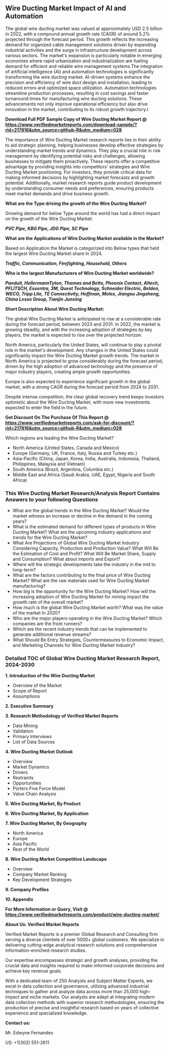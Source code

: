 <h2>Wire Ducting Market Impact of AI and Automation</h2>The global wire ducting market was valued at approximately USD 2.5 billion in 2022, with a compound annual growth rate (CAGR) of around 5.2% projected through the forecast period. This growth reflects the increasing demand for organized cable management solutions driven by expanding industrial activities and the surge in infrastructure development across various sectors. The market's expansion is particularly notable in emerging economies where rapid urbanization and industrialization are fueling demand for efficient and reliable wire management systems.The integration of artificial intelligence (AI) and automation technologies is significantly transforming the wire ducting market. AI-driven systems enhance the precision and efficiency of wire duct design and installation, leading to reduced errors and optimized space utilization. Automation technologies streamline production processes, resulting in cost savings and faster turnaround times for manufacturing wire ducting solutions. These advancements not only improve operational efficiency but also drive innovation in the market, contributing to its robust growth trajectory.t</p><p id="" class=""><strong>Download Full PDF Sample Copy of Wire Ducting Market Report @ <a href="https://www.verifiedmarketreports.com/download-sample/?rid=217816&utm_source=github-R&utm_medium=028" target="_blank">https://www.verifiedmarketreports.com/download-sample/?rid=217816&utm_source=github-R&utm_medium=028</a></strong></p><p>The importance of&nbsp;Wire Ducting Market research reports lies in their ability to aid strategic planning, helping businesses develop effective strategies by understanding market trends and dynamics. They play a crucial role in risk management by identifying potential risks and challenges, allowing businesses to mitigate them proactively. These reports offer a competitive advantage by providing insights into competitors' strategies and Wire Ducting Market positioning. For investors, they provide critical data for making informed decisions by highlighting market forecasts and growth potential. Additionally, market research reports guide product development by understanding consumer needs and preferences, ensuring products meet market demands and drive business growth.</p><p><strong>What are the&nbsp;Type driving the growth of the Wire Ducting Market?</strong></p><p id="" class="">Growing demand for below Type around the world has had a direct impact on the growth of the Wire Ducting Market:</p><em><strong>PVC Pipe, KBG Pipe, JDG Pipe, SC Pipe</strong></em></p><strong>What are the&nbsp;Applications&nbsp;of Wire Ducting Market available in the Market?</strong></p><p id="" class="">Based on Application the Market is categorized into Below types that held the largest Wire Ducting Market share In 2024.</p><em><strong>Traffic, Communication, Firefighting, Household, Others</strong></em></p><strong>Who is the largest Manufacturers of Wire Ducting Market worldwide?</strong></p><p><em><strong>Panduit, HellermannTyton, Thomas and Betts, Phoenix Contact, Altech, PFLITSCH, Essentra, 3M, Quest Technology, Schneider Electric, Belden, WECO, Tripp Lite, TE Connectivity, Hoffman, Molex, Jiangsu Jingsheng, China Lesso Group, Tianjin Junxing</strong></em></p><p id="" class=""><strong>Short Description About Wire Ducting Market:</strong></p><p>The global Wire Ducting Market is anticipated to rise at a considerable rate during the forecast period, between 2023 and 2031. In 2022, the market is growing steadily, and with the increasing adoption of strategies by key players, the market is expected to rise over the projected horizon.</p><p>North America, particularly the United States, will continue to play a pivotal role in the market's development. Any changes in the United States could significantly impact the Wire Ducting Market growth trends. The market in North America is projected to grow considerably during the forecast period, driven by the high adoption of advanced technology and the presence of major industry players, creating ample growth opportunities.</p><p>Europe is also expected to experience significant growth in the global market, with a strong CAGR during the forecast period from 2024 to 2031.</p><p>Despite intense competition, the clear global recovery trend keeps investors optimistic about the Wire Ducting Market, with more new investments expected to enter the field in the future.</p><p id="" class=""><strong>Get Discount On The Purchase Of This Report @ <a href="https://www.verifiedmarketreports.com/ask-for-discount/?rid=217816&utm_source=github-R&utm_medium=028" target="_blank">https://www.verifiedmarketreports.com/ask-for-discount/?rid=217816&utm_source=github-R&utm_medium=028</a></strong></p>Which regions are leading the Wire Ducting Market?</p><ul><li>North America (United States, Canada and Mexico)</li><li>Europe (Germany, UK, France, Italy, Russia and Turkey etc.)</li><li>Asia-Pacific (China, Japan, Korea, India, Australia, Indonesia, Thailand, Philippines, Malaysia and Vietnam)</li><li>South America (Brazil, Argentina, Columbia etc.)</li><li>Middle East and Africa (Saudi Arabia, UAE, Egypt, Nigeria and South Africa)</li></ul><h3 id="" class="">This Wire Ducting Market Research/Analysis Report Contains Answers to your following Questions</h3><ul><li>What are the global trends in the Wire Ducting Market? Would the market witness an increase or decline in the demand in the coming years?</li><li>What is the estimated demand for different types of products in Wire Ducting Market? What are the upcoming industry applications and trends for the Wire Ducting Market?</li><li>What Are Projections of Global Wire Ducting Market Industry Considering Capacity, Production and Production Value? What Will Be the Estimation of Cost and Profit? What Will Be Market Share, Supply and Consumption? What about imports and Export?</li><li>Where will the strategic developments take the industry in the mid to long-term?</li><li>What are the factors contributing to the final price of Wire Ducting Market? What are the raw materials used for Wire Ducting Market manufacturing?</li><li>How big is the opportunity for the Wire Ducting Market? How will the increasing adoption of Wire Ducting Market for mining impact the growth rate of the overall market?</li><li>How much is the global Wire Ducting Market worth? What was the value of the market In 2020?</li><li>Who are the major players operating in the Wire Ducting Market? Which companies are the front runners?</li><li>Which are the recent industry trends that can be implemented to generate additional revenue streams?</li><li>What Should Be Entry Strategies, Countermeasures to Economic Impact, and Marketing Channels for Wire Ducting Market Industry?</li></ul><h3 id="" class="">Detailed TOC of Global Wire Ducting Market Research Report, 2024-2030</h3><p id="" class=""><strong>1. Introduction of the Wire Ducting Market</strong></p><ul><li>Overview of the Market</li><li>Scope of Report</li><li>Assumptions</li></ul><p id="" class=""><strong>2. Executive Summary</strong></p><p id="" class=""><strong>3. Research Methodology of Verified Market Reports</strong></p><ul><li>Data Mining</li><li>Validation</li><li>Primary Interviews</li><li>List of Data Sources</li></ul><p id="" class=""><strong>4. Wire Ducting Market Outlook</strong></p><ul><li>Overview</li><li>Market Dynamics</li><li>Drivers</li><li>Restraints</li><li>Opportunities</li><li>Porters Five Force Model</li><li>Value Chain Analysis</li></ul><p id="" class=""><strong>5. Wire Ducting Market, By Product</strong></p><p id="" class=""><strong>6. Wire Ducting Market, By Application</strong></p><p id="" class=""><strong>7. Wire Ducting Market, By Geography</strong></p><ul><li>North America</li><li>Europe</li><li>Asia Pacific</li><li>Rest of the World</li></ul><p id="" class=""><strong>8. Wire Ducting Market Competitive Landscape</strong></p><ul><li>Overview</li><li>Company Market Ranking</li><li>Key Development Strategies</li></ul><p id="" class=""><strong>9. Company Profiles</strong></p><p id="" class=""><strong>10. Appendix</strong></p><p id="" class=""><strong>For More Information or Query, Visit @ <a href="https://www.verifiedmarketreports.com/product/wire-ducting-market/" target="_blank">https://www.verifiedmarketreports.com/product/wire-ducting-market/</a></strong></p><p id="" class=""><strong>About Us: Verified Market Reports</strong></p><p id="" class="">Verified Market Reports is a premier Global Research and Consulting firm serving a diverse clientele of over 5000+ global customers. We specialize in delivering cutting-edge analytical research solutions and comprehensive information-enriched research studies.</p><p id="" class="">Our expertise encompasses strategic and growth analyses, providing the crucial data and insights required to make informed corporate decisions and achieve key revenue goals.</p><p id="" class="">With a dedicated team of 250 Analysts and Subject Matter Experts, we excel in data collection and governance, utilizing advanced industrial techniques to gather and analyze data across more than 25,000 high-impact and niche markets. Our analysts are adept at integrating modern data collection methods with superior research methodologies, ensuring the production of precise and insightful research based on years of collective experience and specialized knowledge.</p><p id="" class=""><strong>Contact us:</strong></p><p id="" class="">Mr. Edwyne Fernandes</p><p id="" class="">US: +1(302) 551-2611</p>